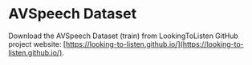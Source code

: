 # AVSpeech Dataset

Download the AVSpeech Dataset (train) from LookingToListen GitHub project website: [https://looking-to-listen.github.io/](https://looking-to-listen.github.io/).
